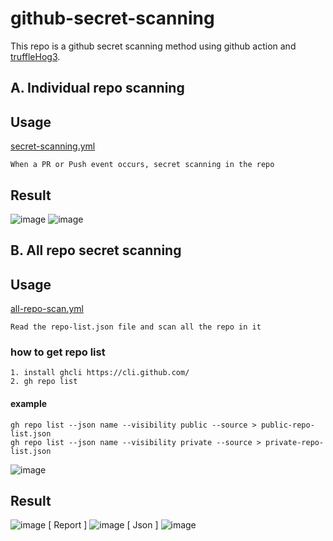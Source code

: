 # github-secret-scanning

This repo is a github secret scanning method using github action and [truffleHog3](https://github.com/feeltheajf/trufflehog3).

## A. Individual repo scanning

## Usage
[secret-scanning.yml](https://github.com/EleSangwon/github-secret-scanning/blob/master/.github/workflows/secret-scanning.yml)

```
When a PR or Push event occurs, secret scanning in the repo
```
## Result
![image](https://user-images.githubusercontent.com/50174803/191537038-5878881c-ff7e-4cdc-a866-30fa0a508628.png)
![image](https://user-images.githubusercontent.com/50174803/191537104-1e674d35-c0e1-410a-9394-352a300fda83.png)


## B. All repo secret scanning

## Usage
[all-repo-scan.yml](https://github.com/EleSangwon/github-secret-scanning/blob/master/.github/workflows/all-repo-scan.yml)

```
Read the repo-list.json file and scan all the repo in it
```

### how to get repo list

```
1. install ghcli https://cli.github.com/
2. gh repo list 
```
#### example 
```
gh repo list --json name --visibility public --source > public-repo-list.json
gh repo list --json name --visibility private --source > private-repo-list.json

```
![image](https://user-images.githubusercontent.com/50174803/191538362-b882f6f2-24da-416a-923a-b63eeac0cb88.png)

## Result
![image](https://user-images.githubusercontent.com/50174803/191538581-53886985-9e4c-4d6e-ae92-afd1b9c914f1.png)
[ Report ]
![image](https://user-images.githubusercontent.com/50174803/191541031-d564e8eb-60c6-4667-a960-1cff2bd910d1.png)
[ Json ]
![image](https://user-images.githubusercontent.com/50174803/191541517-0185265b-4eba-4d3a-aafe-05c509b45f6b.png)


